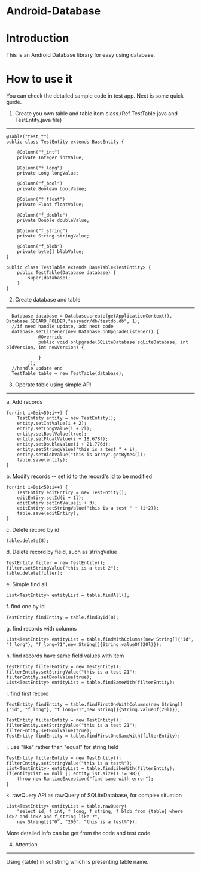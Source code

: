 # Android-Database


Introduction
====
This is an Android Database library for easy using database.

How to use it
====
You can check the detailed sample code in test app. 
Next is some quick guide.

1. Create you own table and table item class.(Ref TestTable.java and TestEntity.java file)
-------
```
@Table("test_t")
public class TestEntity extends BaseEntity {

    @Column("f_int")
    private Integer intValue;

    @Column("f_long")
    private Long longValue;

    @Column("f_bool")
    private Boolean boolValue;

    @Column("f_float")
    private Float floatValue;

    @Column("f_double")
    private Double doubleValue;

    @Column("f_string")
    private String stringValue;

    @Column("f_blob")
    private byte[] blobValue;
}
```
```
public class TestTable extends BaseTable<TestEntity> {
    public TestTable(Database database) {
        super(database);
    }
}
```
2. Create database and table
-------
```
  Database database = Database.create(getApplicationContext(), Database.SDCARD_FOLDER,"easyadr/db/testdb.db", 1);
  //if need handle update, add next code
  database.setListener(new Database.onUpgradeListener() {
            @Override
            public void onUpgrade(SQLiteDatabase sqLiteDatabase, int oldVersion, int newVersion) {

            }
        });
  //handle update end
  TestTable table = new TestTable(database);
```  
3. Operate table using simple API
-------
a. Add records
```
for(int i=0;i<50;i++) {
	TestEntity entity = new TestEntity();
	entity.setIntValue(i + 2);
	entity.setLongValue(i + 2l);
	entity.setBoolValue(true);
	entity.setFloatValue(i + 18.678f);
	entity.setDoubleValue(i + 21.776d);
	entity.setStringValue("this is a test " + i);
	entity.setBlobValue("this is array".getBytes());
	table.save(entity);
}
```

b. Modify records -- set id to the record's id to be modified
```
for(int i=0;i<50;i++) {
	TestEntity editEntiry = new TestEntity();
	editEntiry.setId(i + 1l);
	editEntiry.setIntValue(i + 3);
	editEntiry.setStringValue("this is a test " + (i+2));
	table.save(editEntiry);
}
```

c. Delete record by id
```
table.delete(8);
```

d. Delete record by field, such as stringValue
```
TestEntity filter = new TestEntity();
filter.setStringValue("this is a test 2");
table.delete(filter);
```

e. Simple find all
```
List<TestEntity> entityList = table.findAll();
```

f. find one by id
```
TestEntity findEntity = table.findById(8);
```

g. find records with columns
```
List<TestEntity> entityList = table.findWithColumns(new String[]{"id", "f_long"}, "f_long=?1",new String[]{String.valueOf(20l)});
```

h. find records have same field values with item
```
TestEntity filterEntity = new TestEntity();
filterEntity.setStringValue("this is a test 21");
filterEntity.setBoolValue(true);
List<TestEntity> entityList = table.findSameWith(filterEntity);
```

i. find first record
```
TestEntity findEntity = table.findFirstOneWithColumns(new String[]{"id", "f_long"}, "f_long=?1",new String[]{String.valueOf(20l)});

TestEntity filterEntity = new TestEntity();
filterEntity.setStringValue("this is a test 21");
filterEntity.setBoolValue(true);
TestEntity findEntity = table.findFirstOneSameWith(filterEntity);
```

j. use "like" rather than "equal" for string field
```
TestEntity filterEntity = new TestEntity();
filterEntity.setStringValue("this is a test%");
List<TestEntity> entityList = table.findLikeWith(filterEntity);
if(entityList == null || entityList.size() != 98){
	throw new RuntimeException("find same with error");
}
```

k. rawQuery API as rawQuery of SQLiteDatabase, for complex situation
```
List<TestEntity> entityList = table.rawQuery(
	"select id, f_int, f_long, f_string, f_blob from {table} where id>? and id<? and f_string like ?",
	new String[]{"0", "200", "this is a test%"});
```

More detailed info can be get from the code and test code.

4. Attention
-------
Using {table} in sql string which is presenting table name.
